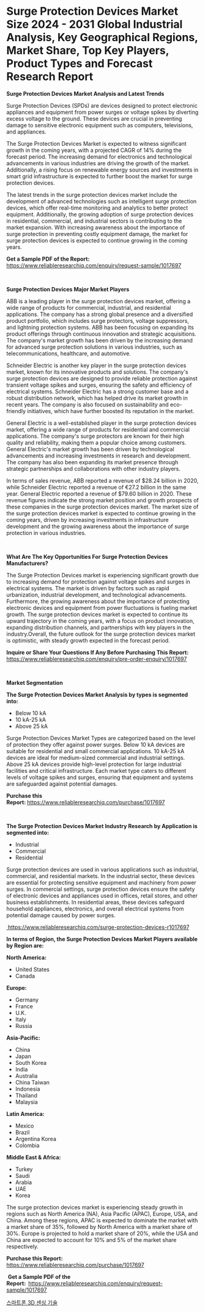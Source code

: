 <p><h1>Surge Protection Devices Market Size 2024 - 2031 Global Industrial Analysis, Key Geographical Regions, Market Share, Top Key Players, Product Types and Forecast Research Report</h1></p><p><strong>Surge Protection Devices Market Analysis and Latest Trends</strong></p>
<p><p>Surge Protection Devices (SPDs) are devices designed to protect electronic appliances and equipment from power surges or voltage spikes by diverting excess voltage to the ground. These devices are crucial in preventing damage to sensitive electronic equipment such as computers, televisions, and appliances.</p><p>The Surge Protection Devices Market is expected to witness significant growth in the coming years, with a projected CAGR of 14% during the forecast period. The increasing demand for electronics and technological advancements in various industries are driving the growth of the market. Additionally, a rising focus on renewable energy sources and investments in smart grid infrastructure is expected to further boost the market for surge protection devices.</p><p>The latest trends in the surge protection devices market include the development of advanced technologies such as intelligent surge protection devices, which offer real-time monitoring and analytics to better protect equipment. Additionally, the growing adoption of surge protection devices in residential, commercial, and industrial sectors is contributing to the market expansion. With increasing awareness about the importance of surge protection in preventing costly equipment damage, the market for surge protection devices is expected to continue growing in the coming years.</p></p>
<p><strong>Get a Sample PDF of the Report:&nbsp;</strong> <a href="https://www.reliableresearchiq.com/enquiry/request-sample/1017697">https://www.reliableresearchiq.com/enquiry/request-sample/1017697</a></p>
<p>&nbsp;</p>
<p><strong>Surge Protection Devices Major Market Players</strong></p>
<p><p>ABB is a leading player in the surge protection devices market, offering a wide range of products for commercial, industrial, and residential applications. The company has a strong global presence and a diversified product portfolio, which includes surge protectors, voltage suppressors, and lightning protection systems. ABB has been focusing on expanding its product offerings through continuous innovation and strategic acquisitions. The company's market growth has been driven by the increasing demand for advanced surge protection solutions in various industries, such as telecommunications, healthcare, and automotive.</p><p>Schneider Electric is another key player in the surge protection devices market, known for its innovative products and solutions. The company's surge protection devices are designed to provide reliable protection against transient voltage spikes and surges, ensuring the safety and efficiency of electrical systems. Schneider Electric has a strong customer base and a robust distribution network, which has helped drive its market growth in recent years. The company is also focused on sustainability and eco-friendly initiatives, which have further boosted its reputation in the market.</p><p>General Electric is a well-established player in the surge protection devices market, offering a wide range of products for residential and commercial applications. The company's surge protectors are known for their high quality and reliability, making them a popular choice among customers. General Electric's market growth has been driven by technological advancements and increasing investments in research and development. The company has also been expanding its market presence through strategic partnerships and collaborations with other industry players.</p><p>In terms of sales revenue, ABB reported a revenue of $28.24 billion in 2020, while Schneider Electric reported a revenue of €27.2 billion in the same year. General Electric reported a revenue of $79.60 billion in 2020. These revenue figures indicate the strong market position and growth prospects of these companies in the surge protection devices market. The market size of the surge protection devices market is expected to continue growing in the coming years, driven by increasing investments in infrastructure development and the growing awareness about the importance of surge protection in various industries.</p></p>
<p>&nbsp;</p>
<p><strong>What Are The Key Opportunities For Surge Protection Devices Manufacturers?</strong></p>
<p><p>The Surge Protection Devices market is experiencing significant growth due to increasing demand for protection against voltage spikes and surges in electrical systems. The market is driven by factors such as rapid urbanization, industrial development, and technological advancements. Furthermore, the growing awareness about the importance of protecting electronic devices and equipment from power fluctuations is fueling market growth. The surge protection devices market is expected to continue its upward trajectory in the coming years, with a focus on product innovation, expanding distribution channels, and partnerships with key players in the industry.Overall, the future outlook for the surge protection devices market is optimistic, with steady growth expected in the forecast period.</p></p>
<p><strong>Inquire or Share Your Questions If Any Before Purchasing This Report:</strong> <a href="https://www.reliableresearchiq.com/enquiry/pre-order-enquiry/1017697">https://www.reliableresearchiq.com/enquiry/pre-order-enquiry/1017697</a></p>
<p>&nbsp;</p>
<p><strong>Market Segmentation</strong></p>
<p><strong>The Surge Protection Devices Market Analysis by types is segmented into:</strong></p>
<p><ul><li>Below 10 kA</li><li>10 kA-25 kA</li><li>Above 25 kA</li></ul></p>
<p><p>Surge Protection Devices Market Types are categorized based on the level of protection they offer against power surges. Below 10 kA devices are suitable for residential and small commercial applications. 10 kA-25 kA devices are ideal for medium-sized commercial and industrial settings. Above 25 kA devices provide high-level protection for large industrial facilities and critical infrastructure. Each market type caters to different levels of voltage spikes and surges, ensuring that equipment and systems are safeguarded against potential damages.</p></p>
<p><strong>Purchase this Report:&nbsp;</strong><a href="https://www.reliableresearchiq.com/purchase/1017697">https://www.reliableresearchiq.com/purchase/1017697</a></p>
<p>&nbsp;</p>
<p><strong>The Surge Protection Devices Market Industry Research by Application is segmented into:</strong></p>
<p><ul><li>Industrial</li><li>Commercial</li><li>Residential</li></ul></p>
<p><p>Surge protection devices are used in various applications such as industrial, commercial, and residential markets. In the industrial sector, these devices are essential for protecting sensitive equipment and machinery from power surges. In commercial settings, surge protection devices ensure the safety of electronic devices and appliances used in offices, retail stores, and other business establishments. In residential areas, these devices safeguard household appliances, electronics, and overall electrical systems from potential damage caused by power surges.</p></p>
<p><a href="https://www.reliableresearchiq.com/surge-protection-devices-r1017697">&nbsp;https://www.reliableresearchiq.com/surge-protection-devices-r1017697</a></p>
<p><strong>In terms of Region, the Surge Protection Devices Market Players available by Region are:</strong></p>
<p>
    <p> <strong> North America: </strong>
        <ul>
            <li>United States</li>
            <li>Canada</li>
        </ul>
        </p> 
    <p> <strong> Europe: </strong>
        <ul>
            <li>Germany</li>
            <li>France</li>
            <li>U.K.</li>
            <li>Italy</li>
            <li>Russia</li>
        </ul>
        </p> 
    <p> <strong> Asia-Pacific: </strong>
        <ul>
            <li>China</li>
            <li>Japan</li>
            <li>South Korea</li>
            <li>India</li>
            <li>Australia</li>
            <li>China Taiwan</li>
            <li>Indonesia</li>
            <li>Thailand</li>
            <li>Malaysia</li>
        </ul>
        </p> 
    <p> <strong> Latin America: </strong>
        <ul>
            <li>Mexico</li>
            <li>Brazil</li>
            <li>Argentina Korea</li>
            <li>Colombia</li>
        </ul>
        </p> 
    <p> <strong> Middle East & Africa: </strong>
        <ul>
            <li>Turkey</li>
            <li>Saudi</li>
            <li>Arabia</li>
            <li>UAE</li>
            <li>Korea</li>
        </ul>
    </p>
    </p>
<p><p>The surge protection devices market is experiencing steady growth in regions such as North America (NA), Asia Pacific (APAC), Europe, USA, and China. Among these regions, APAC is expected to dominate the market with a market share of 35%, followed by North America with a market share of 30%. Europe is projected to hold a market share of 20%, while the USA and China are expected to account for 10% and 5% of the market share respectively.</p></p>
<p><strong>Purchase this Report: </strong><a href="https://www.reliableresearchiq.com/purchase/1017697">https://www.reliableresearchiq.com/purchase/1017697</a></p>
<p>&nbsp;<strong>Get a Sample PDF of the Report:&nbsp;&nbsp;</strong><a href="https://www.reliableresearchiq.com/enquiry/request-sample/1017697">https://www.reliableresearchiq.com/enquiry/request-sample/1017697</a></p>
<p><strong></strong></p>
<p><p><a href="https://github.com/laholand/Market-Research-Report-List-5/blob/main/484038181773.md">스마트폰 3D 센싱 기술</a></p></p>